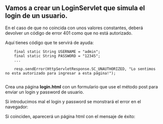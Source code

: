 ## Vamos a crear un **LoginServlet** que simula el login de un usuario.

En el caso de que no coincida con unos valores constantes, deberá devolver un código de error 401 como que no está autorizado.

Aquí tienes código que te servirá de ayuda:

```
    final static String USERNAME = "admin";
    final static String PASSWORD = "12345";
    ...

    resp.sendError(HttpServletResponse.SC_UNAUTHORIZED, "Lo sentimos no esta autorizado para ingresar a esta página!");


```

Crea una página **login.html** con un formulario que use el método post para enviar un login y password de usuario.

Si introducimos mal el login y password se monstrará el error en el navegador:



Si coinciden, aparecerá un página html con el mensaje de éxito:


